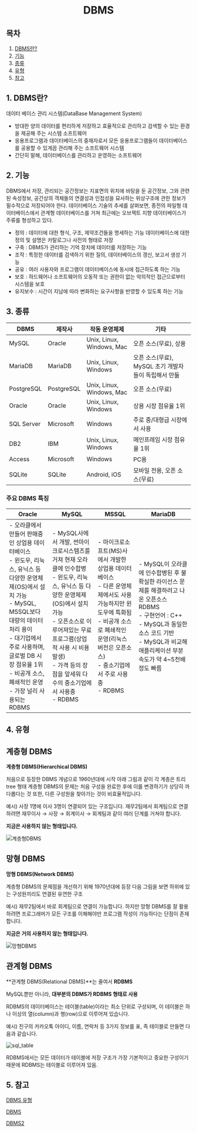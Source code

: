 <div align="center">
    <h1>
        DBMS
    </h1>
</div>



## 목차

1. [DBMS란?](#1)
2. [기능](#2)
3. [종류](#3)
4. [유형](#4)
5. [참고](#5)



<div id="1">
    <h2>
        1. DBMS란?
    </h2>
</div>

데이터 베이스 관리 시스템(DataBase Management System)

- 방대한 양의 데이터를 편리하게 저장하고 효율적으로 관리하고 검색할 수 있는 환경을 제공해 주는 시스템 소프트웨어
- 응용프로그램과 데이터베이스의 중재자로서 모든 응용프로그램들이 데이터베이스를 공용할 수 있게끔 관리해 주는 소프트웨어 시스템
- 간단히 말해, 데이터베이스를 관리하고 운영하는 소프트웨어



<div id="2">
    <h2>
        2. 기능
    </h2>
</div>

DBMS에서 저장, 관리되는 공간정보는 지표면의 위치에 바탕을 둔 공간정보, 그와 관련된 속성정보, 공간상의 객체들의 연결성과 인접성을 묘사하는 위상구조에 관한 정보가 필수적으로 저장되어야 한다. 
데이터베이스 기술의 추세를 살펴보면, 종전의 파일형 데이터베이스에서 관계형 데이터베이스를 거쳐 최근에는 오브젝트 지향 데이터베이스가 주류를 형성하고 있다.

- 정의 : 데이터에 대한 형식, 구조, 제약조건들을 명세하는 기능 
  데이터베이스에 대한 정의 및 설명은 카탈로그나 사전의 형태로 저장
- 구축 : DBMS가 관리하는 기억 장치에 데이터를 저장하는 기능
- 조작 : 특정한 데이터를 검색하기 위한 질의, 데이터베이스의 갱신, 보고서 생성 기능
- 공유 : 여러 사용자와 프로그램이 데이터베이스에 동시에 접근하도록 하는 기능
- 보호 : 하드웨어나 소프트웨어의 오동작 또는 권한이 없는 악의적인 접근으로부터 시스템을 보호
- 유지보수 : 시간이 지남에 따라 변화하는 요구사항을 반영할 수 있도록 하는 기능



<div id="3">
    <h2>
        3. 종류
    </h2>
</div>

| **DBMS**   | **제작사** | **작동 운영체제**         | **기타**                                             |
| ---------- | ---------- | ------------------------- | ---------------------------------------------------- |
| MySQL      | Oracle     | Unix, Linux, Windows, Mac | 오픈 소스(무료), 상용                                |
| MariaDB    | MariaDB    | Unix, Linux, Windows      | 오픈 소스(무료), MySQL 초기 개발자들이 독립해서 만듦 |
| PostgreSQL | PostgreSQL | Unix, Linux, Windows, Mac | 오픈 소스(무료)                                      |
| Oracle     | Oracle     | Unix, Linux, Windows      | 상용 시장 점유율 1위                                 |
| SQL Server | Microsoft  | Windows                   | 주로 중/대형급 시장에서 사용                         |
| DB2        | IBM        | Unix, Linux, Windows      | 메인프레임 시장 점유율 1위                           |
| Access     | Microsoft  | Windows                   | PC용                                                 |
| SQLite     | SQLite     | Android, iOS              | 모바일 전용, 오픈 소스(무료)                         |



### 주요 DBMS 특징

| **Oracle**                                                   | **MySQL**                                                    | **MSSQL**                                                    | **MariaDB**                                                  |
| ------------------------------------------------------------ | ------------------------------------------------------------ | ------------------------------------------------------------ | ------------------------------------------------------------ |
| - 오라클에서 만들어 판매중인 상업용 데이터베이스 <br />- 윈도우, 리눅스, 유닉스 등 다양한 운영체제(OS)에서 설치 가능 <br />- MySQL, MSSQL보다 대량의 데이터 처리 용이 <br />- 대기업에서 주로 사용하며, 글로벌 DB 시장 점유율 1위 <br />- 비공개 소스, 폐쇄적인 운영 <br />- 가장 널리 사용되는 RDBMS | - MySQL사에서 개발, 썬마이크로시스템즈를 거쳐 현재 오라클에 인수합병  <br />- 윈도우, 리눅스, 유닉스 등 다양한 운영체제(OS)에서 설치 가능 <br />- 오픈소스로 이루어져있는 무료 프로그램(상업적 사용 시 비용 발생) <br />- 가격 등의 장점을 앞세워 다수의 중소기업에서 사용중 <br />- RDBMS | - 마이크로소프트(MS)사에서 개발한 상업용 데이터베이스 <br />- 다른 운영체제에서도 사용가능하지만 윈도우에 특화됨 <br />- 비공개 소스로 폐쇄적인 운영(리눅스 버전은 오픈소스) <br />- 중소기업에서 주로 사용중 <br />- RDBMS | - MySQL이 오라클에 인수합병된 후 불확실한 라이선스 문제를 해결하려고 나온 오픈소스 RDBMS <br />- 구현언어 : C++ <br />- MySQL과 동일한 소스 코드 기반 <br />- MySQL과 비교해 애플리케이션 부분 속도가 약 4~5천배 정도 빠름 |





<div id="4">
    <h2>
        4. 유형
    </h2>
</div>



## **계층형 DBMS**

**계층형 DBMS(Hierarchical DBMS)**

처음으로 등장한 DBMS 개념으로 1960년대에 시작
아래 그림과 같이 각 계층은 트리tree 형태
계층형 DBMS의 문제는 처음 구성을 완료한 후에 이를 변경하기가 상당히 까다롭다는 것
또한, 다른 구성원을 찾아가는 것이 비효율적입니다. 

예시) 사장 1명에 이사 3명이 연결되어 있는 구조입니다. 재무2팀에서 회계팀으로 연결하려면 재무이사 → 사장 → 회계이사 → 회계팀과 같이 여러 단계를 거쳐야 합니다. 

**지금은 사용하지 않는 형태입니다.**

![계층형DBMS](http://hongong.hanbit.co.kr/wp-content/uploads/2021/11/%EA%B3%84%EC%B8%B5%ED%98%95DBMS.png)

 

 

## 망형 DBMS

**망형 DBMS(Network DBMS)**

계층형 DBMS의 문제점을 개선하기 위해 1970년대에 등장
다음 그림을 보면 하위에 있는 구성원끼리도 연결된 유연한 구조

예시) 재무2팀에서 바로 회계팀으로 연결이 가능합니다. 하지만 망형 DBMS를 잘 활용하려면 프로그래머가 모든 구조를 이해해야만 프로그램 작성이 가능하다는 단점이 존재합니다. 

**지금은 거의 사용하지 않는 형태입니다.**

![망형DBMS](http://hongong.hanbit.co.kr/wp-content/uploads/2021/11/%EB%A7%9D%ED%98%95DBMS.png)

 

 

## 관계형 DBMS

**관계형 DBMS(Relational DBMS)**는 줄여서 **RDBMS** 

MySQL뿐만 아니라, **대부분의 DBMS가 RDBMS 형태로 사용**

RDBMS의 데이터베이스는 테이블(table)이라는 최소 단위로 구성되며, 이 테이블은 하나 이상의 열(column)과 행(row)으로 이루어져 있습니다.

예시) 친구의 카카오톡 아이디, 이름, 연락처 등 3가지 정보를 표, 즉 테이블로 만들면 다음과 같습니다.

![sql_table](http://hongong.hanbit.co.kr/wp-content/uploads/2021/11/sql_table.png)

RDBMS에서는 모든 데이터가 테이블에 저장 
구조가 가장 기본적이고 중요한 구성이기 때문에 RDBMS는 테이블로 이루어져 있음.



<div id="5">
    <h2>
        5. 참고
    </h2>
</div>

[DBMS 유형](https://hongong.hanbit.co.kr/%EB%8D%B0%EC%9D%B4%ED%84%B0%EB%B2%A0%EC%9D%B4%EC%8A%A4-%EC%9D%B4%ED%95%B4%ED%95%98%EA%B8%B0-databasedb-dbms-sql%EC%9D%98-%EA%B0%9C%EB%85%90/)

[DBMS](https://m.blog.naver.com/sundooedu/221301384166)

[DBMS2](https://excelsior-cjh.tistory.com/173)